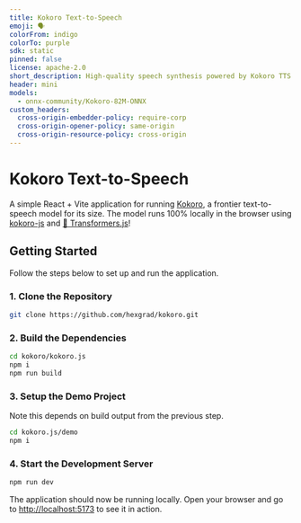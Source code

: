 ```yaml
---
title: Kokoro Text-to-Speech
emoji: 🗣️
colorFrom: indigo
colorTo: purple
sdk: static
pinned: false
license: apache-2.0
short_description: High-quality speech synthesis powered by Kokoro TTS
header: mini
models:
  - onnx-community/Kokoro-82M-ONNX
custom_headers:
  cross-origin-embedder-policy: require-corp
  cross-origin-opener-policy: same-origin
  cross-origin-resource-policy: cross-origin
---
```


# Kokoro Text-to-Speech

A simple React + Vite application for running [Kokoro](https://github.com/hexgrad/kokoro), a frontier text-to-speech model for its size. The model runs 100% locally in the browser using [kokoro-js](https://www.npmjs.com/package/kokoro-js) and [🤗 Transformers.js](https://www.npmjs.com/package/@huggingface/transformers)!

## Getting Started

Follow the steps below to set up and run the application.

### 1. Clone the Repository

```sh
git clone https://github.com/hexgrad/kokoro.git
```

### 2. Build the Dependencies

```sh
cd kokoro/kokoro.js
npm i
npm run build
```

### 3. Setup the Demo Project

Note this depends on build output from the previous step.

```sh
cd kokoro.js/demo
npm i
```

### 4. Start the Development Server

```sh
npm run dev
```

The application should now be running locally. Open your browser and go to [http://localhost:5173](http://localhost:5173) to see it in action.
